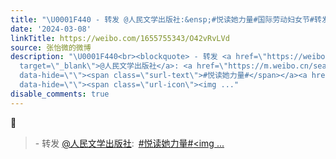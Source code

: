 ```yaml
---
title: "\U0001F440 - 转发 @人民文学出版社:&ensp;#悦读她力量#国际劳动妇女节#转发赠书# \U0001F4DA《哀眠》@张怡微 ✍\U0001F3FB以毫不怯弱的姿态迎击生活中的虚与委蛇，欲望与幸福，相..."
date: '2024-03-08'
linkTitle: https://weibo.com/1655755343/O42vRvLVd
source: 张怡微的微博
description: "\U0001F440<br><blockquote> - 转发 <a href=\"https://weibo.com/1290696881\"
  target=\"_blank\">@人民文学出版社</a>: <a href=\"https://m.weibo.cn/search?containerid=231522type%3D1%26t%3D10%26q%3D%23%E6%82%A6%E8%AF%BB%E5%A5%B9%E5%8A%9B%E9%87%8F%23&amp;extparam=%23%E6%82%A6%E8%AF%BB%E5%A5%B9%E5%8A%9B%E9%87%8F%23\"
  data-hide=\"\"><span class=\"surl-text\">#悦读她力量#</span></a><a href=\"https://m.weibo.cn/p/index?extparam=%E5%9B%BD%E9%99%85%E5%8A%B3%E5%8A%A8%E5%A6%87%E5%A5%B3%E8%8A%82&amp;containerid=100808fb95abd53dfa28e97facdb29372d8aae\"
  data-hide=\"\"><span class=\"url-icon\"><img ..."
disable_comments: true
---
```

👀<br><blockquote> - 转发 <a href="https://weibo.com/1290696881" target="_blank">@人民文学出版社</a>: <a href="https://m.weibo.cn/search?containerid=231522type%3D1%26t%3D10%26q%3D%23%E6%82%A6%E8%AF%BB%E5%A5%B9%E5%8A%9B%E9%87%8F%23&amp;extparam=%23%E6%82%A6%E8%AF%BB%E5%A5%B9%E5%8A%9B%E9%87%8F%23" data-hide=""><span class="surl-text">#悦读她力量#</span></a><a href="https://m.weibo.cn/p/index?extparam=%E5%9B%BD%E9%99%85%E5%8A%B3%E5%8A%A8%E5%A6%87%E5%A5%B3%E8%8A%82&amp;containerid=100808fb95abd53dfa28e97facdb29372d8aae" data-hide=""><span class="url-icon"><img ...